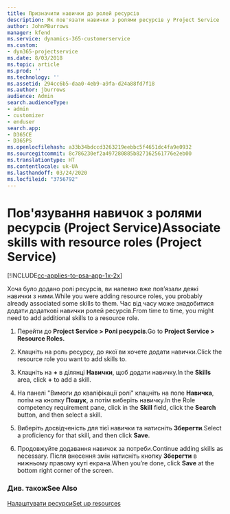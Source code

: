 ```yaml
---
title: Призначити навички до ролей ресурсів
description: Як пов'язати навички з ролями ресурсів у Project Service
author: JohnPBurrows
manager: kfend
ms.service: dynamics-365-customerservice
ms.custom:
- dyn365-projectservice
ms.date: 8/03/2018
ms.topic: article
ms.prod: ''
ms.technology: ''
ms.assetid: 294cc6b5-daa0-4eb9-a9fa-d24a88fd7f18
ms.author: jburrows
audience: Admin
search.audienceType:
- admin
- customizer
- enduser
search.app:
- D365CE
- D365PS
ms.openlocfilehash: a33b34bdccd3263219eebbc5f4651dc4fa9e0932
ms.sourcegitcommit: 8c786230ef2a497280885b827162561776e2eb00
ms.translationtype: HT
ms.contentlocale: uk-UA
ms.lasthandoff: 03/24/2020
ms.locfileid: "3756792"
---
```

# <a name="associate-skills-with-resource-roles-project-service"></a><span data-ttu-id="06ec3-103">Пов'язування навичок з ролями ресурсів (Project Service)</span><span class="sxs-lookup"><span data-stu-id="06ec3-103">Associate skills with resource roles (Project Service)</span></span>

[!INCLUDE[cc-applies-to-psa-app-1x-2x](../includes/cc-applies-to-psa-app-1x-2x.md)]

<span data-ttu-id="06ec3-104">Хоча було додано ролі ресурсів, ви напевно вже пов’язали деякі навички з ними.</span><span class="sxs-lookup"><span data-stu-id="06ec3-104">While you were adding resource roles, you probably already associated some skills to them.</span></span> <span data-ttu-id="06ec3-105">Час від часу може знадобитися додати додаткові навички ролей ресурсів.</span><span class="sxs-lookup"><span data-stu-id="06ec3-105">From time to time, you might need to add additional skills to a resource role.</span></span>  
  
1.  <span data-ttu-id="06ec3-106">Перейти до **Project Service > Ролі ресурсів**.</span><span class="sxs-lookup"><span data-stu-id="06ec3-106">Go to **Project Service > Resource Roles.**</span></span>  
  
2.  <span data-ttu-id="06ec3-107">Клацніть на роль ресурсу, до якої ви хочете додати навички.</span><span class="sxs-lookup"><span data-stu-id="06ec3-107">Click the resource role you want to add skills to.</span></span>  
  
3.  <span data-ttu-id="06ec3-108">Клацніть на **+** в ділянці **Навички**, щоб додати навичку.</span><span class="sxs-lookup"><span data-stu-id="06ec3-108">In the **Skills** area, click **+** to add a skill.</span></span>  
  
4.  <span data-ttu-id="06ec3-109">На панелі "Вимоги до кваліфікації ролі" клацніть на поле **Навичка**, потім на кнопку **Пошук**, а потім виберіть навичку.</span><span class="sxs-lookup"><span data-stu-id="06ec3-109">In the Role competency requirement pane, click in the **Skill** field, click the **Search** button,  and then select a skill.</span></span>  
  
5.  <span data-ttu-id="06ec3-110">Виберіть досвідченість для тієї навички та натисніть **Зберегти**.</span><span class="sxs-lookup"><span data-stu-id="06ec3-110">Select a proficiency for that skill, and then click **Save**.</span></span>  
  
6.  <span data-ttu-id="06ec3-111">Продовжуйте додавання навичок за потреби.</span><span class="sxs-lookup"><span data-stu-id="06ec3-111">Continue adding skills as necessary.</span></span> <span data-ttu-id="06ec3-112">Після внесення змін натисніть кнопку **Зберегти** в нижньому правому куті екрана.</span><span class="sxs-lookup"><span data-stu-id="06ec3-112">When you’re done, click **Save** at the bottom right corner of the screen.</span></span>  
  
### <a name="see-also"></a><span data-ttu-id="06ec3-113">Див. також</span><span class="sxs-lookup"><span data-stu-id="06ec3-113">See Also</span></span>  
 [<span data-ttu-id="06ec3-114">Налаштувати ресурси</span><span class="sxs-lookup"><span data-stu-id="06ec3-114">Set up resources</span></span>](../project-service/set-up-resources.md)

